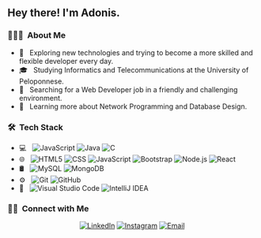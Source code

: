 <h2> Hey there! I'm Adonis.</h2>

<h3> 👨🏻‍💻 &nbsp;About Me </h3>

- 🤔 &nbsp; Exploring new technologies and trying to become a more skilled and flexible developer every day.
- 🎓 &nbsp; Studying Informatics and Telecommunications at the University of Peloponnese.
- 💼 &nbsp; Searching for a Web Developer job in a friendly and challenging environment.
- 🌱 &nbsp; Learning more about Network Programming and Database Design.

<h3> 🛠 &nbsp;Tech Stack</h3>

- 💻 &nbsp;
  ![JavaScript](https://img.shields.io/badge/-JavaScript-333333?style=flat&logo=javascript)
  ![Java](https://img.shields.io/badge/-Java-333333?style=flat&logo=Java&logoColor=007396)
  ![C](https://img.shields.io/badge/-C-333333?style=flat&logo=C%2B%2B&logoColor=00599C)
- 🌐 &nbsp;
  ![HTML5](https://img.shields.io/badge/-HTML5-333333?style=flat&logo=HTML5)
  ![CSS](https://img.shields.io/badge/-CSS-333333?style=flat&logo=CSS3&logoColor=1572B6)
  ![JavaScript](https://img.shields.io/badge/-JavaScript-333333?style=flat&logo=javascript)
  ![Bootstrap](https://img.shields.io/badge/-Bootstrap-333333?style=flat&logo=bootstrap&logoColor=563D7C)
  ![Node.js](https://img.shields.io/badge/-Node.js-333333?style=flat&logo=node.js)
  ![React](https://img.shields.io/badge/-React-333333?style=flat&logo=react)
-  🛢 &nbsp;
  ![MySQL](https://img.shields.io/badge/-MySQL-333333?style=flat&logo=mysql)
  ![MongoDB](https://img.shields.io/badge/-MongoDB-333333?style=flat&logo=mongodb)
- ⚙️ &nbsp;
  ![Git](https://img.shields.io/badge/-Git-333333?style=flat&logo=git)
  ![GitHub](https://img.shields.io/badge/-GitHub-333333?style=flat&logo=github)
- 🔧 &nbsp;
  ![Visual Studio Code](https://img.shields.io/badge/-Visual%20Studio%20Code-333333?style=flat&logo=visual-studio-code&logoColor=007ACC)
  ![IntelliJ IDEA](https://img.shields.io/badge/-IntelliJ-333333?style=flat&logo=intellij-ide&logoColor=2C2255)

<h3> 🤝🏻 &nbsp;Connect with Me </h3>

<p align="center">
<a href="https://www.linkedin.com/in/antonisangelis/"><img alt="LinkedIn" src="https://img.shields.io/badge/LinkedIn-Antonis%20Angelis-blue?style=flat-square&logo=linkedin"></a>
<a href="https://www.instagram.com/adonis.agelis/"><img alt="Instagram" src="https://img.shields.io/badge/Instagram-adonis.agelis-blue?style=flat-square&logo=instagram"></a>
<a href="mailto:agelisadonis@gmail.com"><img alt="Email" src="https://img.shields.io/badge/Email-agelisadonis@gmail.com-blue?style=flat-square&logo=gmail"></a>
</p>
